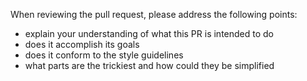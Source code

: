 When reviewing the pull request, please address the following points:
- explain your understanding of what this PR is intended to do
- does it accomplish its goals
- does it conform to the style guidelines
- what parts are the trickiest and how could they be simplified
